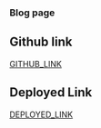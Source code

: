 ### Blog page

## Github link

[GITHUB_LINK](https://github.com/rupali-12/Blog_HTML_CSS)

## Deployed Link

[DEPLOYED_LINK](https://main--blog-html-css-rupali.netlify.app/)
